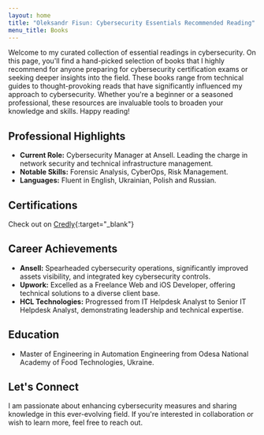 ```yaml
---
layout: home
title: "Oleksandr Fisun: Cybersecurity Essentials Recommended Reading"
menu_title: Books
---
```


Welcome to my curated collection of essential readings in cybersecurity. On this page, you'll find a hand-picked selection of books that I highly recommend for anyone preparing for cybersecurity certification exams or seeking deeper insights into the field. These books range from technical guides to thought-provoking reads that have significantly influenced my approach to cybersecurity. Whether you're a beginner or a seasoned professional, these resources are invaluable tools to broaden your knowledge and skills. Happy reading!

## Professional Highlights

- **Current Role:** Cybersecurity Manager at Ansell. Leading the charge in network security and technical infrastructure management.
- **Notable Skills:** Forensic Analysis, CyberOps, Risk Management.
- **Languages:** Fluent in English, Ukrainian, Polish and Russian.

## Certifications

Check out on [Credly](https://www.credly.com/users/oleksandr-fisun){:target="_blank"}

## Career Achievements

- **Ansell:** Spearheaded cybersecurity operations, significantly improved assets visibility, and integrated key cybersecurity controls.
- **Upwork:** Excelled as a Freelance Web and iOS Developer, offering technical solutions to a diverse client base.
- **HCL Technologies:** Progressed from IT Helpdesk Analyst to Senior IT Helpdesk Analyst, demonstrating leadership and technical expertise.

## Education

- Master of Engineering in Automation Engineering from Odesa National Academy of Food Technologies, Ukraine.

## Let's Connect

I am passionate about enhancing cybersecurity measures and sharing knowledge in this ever-evolving field. If you're interested in collaboration or wish to learn more, feel free to reach out.

